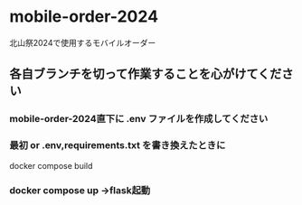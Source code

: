 # mobile-order-2024
北山祭2024で使用するモバイルオーダー

## 各自ブランチを切って作業することを心がけてください


### mobile-order-2024直下に .env ファイルを作成してください
### 最初 or  .env,requirements.txt を書き換えたときに
docker compose build

### docker compose up ->flask起動
